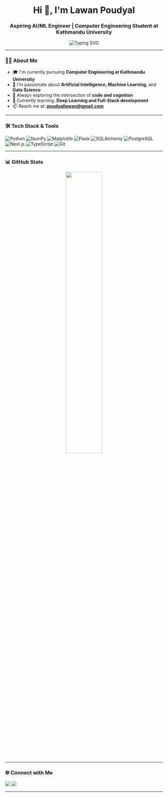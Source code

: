<h1 align="center">Hi 👋, I'm Lawan Poudyal</h1>
<h3 align="center">Aspiring AI/ML Engineer | Computer Engineering Student at Kathmandu University</h3>

<p align="center">
  <img src="https://readme-typing-svg.demolab.com?font=Fira+Code&duration=2000&pause=1000&color=F7931E&center=true&vCenter=true&width=435&lines=Always+Learning+Something+New!;" alt="Typing SVG" />
</p>

---

### 👨‍💻 About Me

- 🎓 I'm currently pursuing **Computer Engineering at Kathmandu University**
- 🤖 I'm passionate about **Artificial Intelligence, Machine Learning**, and **Data Science**
- 🧠 Always exploring the intersection of **code and cognition**
- 🌱 Currently learning: **Deep Learning and Full-Stack development**
- 📫 Reach me at: **poudyallawan@gmail.com**

---

### 🛠️ Tech Stack & Tools

![Python](https://img.shields.io/badge/Python-3776AB?style=flat&logo=python&logoColor=white)
![NumPy](https://img.shields.io/badge/NumPy-013243?style=flat&logo=numpy)
![Matplotlib](https://img.shields.io/badge/Matplotlib-11557C?style=flat&logo=matplotlib)
![Flask](https://img.shields.io/badge/Flask-000000?style=flat&logo=flask)
![SQLAlchemy](https://img.shields.io/badge/SQLAlchemy-2C3E50?style=flat&logo=sqlalchemy)
![PostgreSQL](https://img.shields.io/badge/PostgreSQL-336791?style=flat&logo=postgresql&logoColor=white)
![Next.js](https://img.shields.io/badge/Next.js-000000?style=flat&logo=nextdotjs)
![TypeScript](https://img.shields.io/badge/TypeScript-3178C6?style=flat&logo=typescript&logoColor=white)
![Git](https://img.shields.io/badge/Git-F05032?style=flat&logo=git&logoColor=white)

---

### 📊 GitHub Stats

<p align="center">
  <!-- <img src="https://github-readme-stats.vercel.app/api?username=lawan-poudyal&show_icons=true&theme=radical" width="48%" />-->
  <img src="https://github-readme-streak-stats.herokuapp.com/?user=lawan-poudyal&theme=radical" width="48%" /> 
</p>

<!--<p align="center">
  <img src="https://github-readme-stats.vercel.app/api/top-langs/?username=lawan-poudyal&layout=compact&theme=radical" width="48%" />
</p>-->

---
<!--
### 🐍 Snake Eating My Contributions

<p align="center">
  <img src="https://raw.githubusercontent.com/lawanpoudyal/lawanpoudyal/output/github-contribution-grid-snake.svg" />
</p>

---
-->
### 🌐 Connect with Me

<p align="left">
  <a href="https://www.linkedin.com/in/lawan-poudyal/" target="_blank"><img src="https://img.shields.io/badge/LinkedIn-blue?style=flat&logo=linkedin&logoColor=white"/></a>
  <a href="https://x.com/lawan_poudyal" target="_blank"><img src="https://img.shields.io/badge/Twitter-1DA1F2?style=flat&logo=twitter&logoColor=white"/></a>
</p>

---

